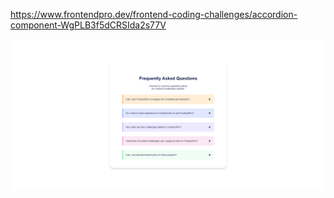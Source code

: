 https://www.frontendpro.dev/frontend-coding-challenges/accordion-component-WgPLB3f5dCRSIda2s77V

![plot](./images/screenshot.png)